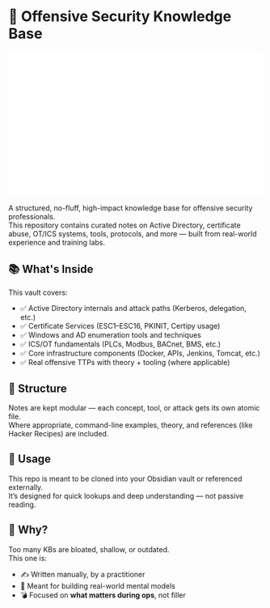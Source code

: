 # 🧠 Offensive Security Knowledge Base

![Knowledge Base Screenshot](00-Attachments/GlobalIndex.png)

A structured, no-fluff, high-impact knowledge base for offensive security professionals.  
This repository contains curated notes on Active Directory, certificate abuse, OT/ICS systems, tools, protocols, and more — built from real-world experience and training labs.

## 📚 What's Inside

This vault covers:
- ✅ Active Directory internals and attack paths (Kerberos, delegation, etc.)
- ✅ Certificate Services (ESC1–ESC16, PKINIT, Certipy usage)
- ✅ Windows and AD enumeration tools and techniques
- ✅ ICS/OT fundamentals (PLCs, Modbus, BACnet, BMS, etc.)
- ✅ Core infrastructure components (Docker, APIs, Jenkins, Tomcat, etc.)
- ✅ Real offensive TTPs with theory + tooling (where applicable)

## 🧩 Structure

Notes are kept modular — each concept, tool, or attack gets its own atomic file.  
Where appropriate, command-line examples, theory, and references (like Hacker Recipes) are included.

## 🔧 Usage

This repo is meant to be cloned into your Obsidian vault or referenced externally.  
It’s designed for quick lookups and deep understanding — not passive reading.

## 🧠 Why?

Too many KBs are bloated, shallow, or outdated.  
This one is:
- ✍️ Written manually, by a practitioner
- 🧠 Meant for building real-world mental models
- 💣 Focused on **what matters during ops**, not filler

